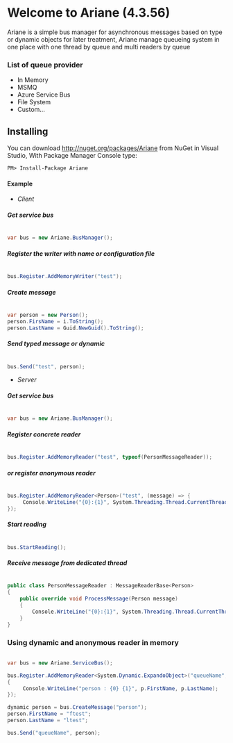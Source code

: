 # Welcome to Ariane (4.3.56)

Ariane is a simple bus manager for asynchronous messages based on type or dynamic objects for later treatment, Ariane manage queueing system in one place with one thread by queue and multi readers by queue

### List of queue provider

* In Memory
* MSMQ
* Azure Service Bus 
* File System
* Custom...

## Installing

You can download http://nuget.org/packages/Ariane from NuGet in Visual Studio, With Package Manager Console type:

```
PM> Install-Package Ariane
```

#### Example 
* *Client*

##### Get service bus

```c#

var bus = new Ariane.BusManager(); 

```

##### Register the writer with name or configuration file

```c#

bus.Register.AddMemoryWriter("test"); 

```

##### Create message

```c#

var person = new Person();
person.FirsName = i.ToString();
person.LastName = Guid.NewGuid().ToString();

```

##### Send typed message or dynamic 

```c#

bus.Send("test", person);

```

* *Server*

##### Get service bus

```c#

var bus = new Ariane.BusManager(); 

```

##### Register concrete reader

```c#

bus.Register.AddMemoryReader("test", typeof(PersonMessageReader)); 

```

##### or register anonymous reader

```c#

bus.Register.AddMemoryReader<Person>("test", (message) => {
     Console.WriteLine("{0}:{1}", System.Threading.Thread.CurrentThread.Name, message.FirsName);
}); 

```

##### Start reading

```c#

bus.StartReading(); 

```

##### Receive message from dedicated thread

```c#

public class PersonMessageReader : MessageReaderBase<Person>
{
	public override void ProcessMessage(Person message)
	{
		Console.WriteLine("{0}:{1}", System.Threading.Thread.CurrentThread.Name, message.FirsName);
	}
}

```

### Using dynamic and anonymous reader in memory

```c#

var bus = new Ariane.ServiceBus();

bus.Register.AddMemoryReader<System.Dynamic.ExpandoObject>("queueName", (p) =>
{
     Console.WriteLine("person : {0} {1}", p.FirstName, p.LastName);
}); 

dynamic person = bus.CreateMessage("person");
person.FirstName = "ftest";
person.LastName = "ltest";

bus.Send("queueName", person);

```

